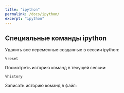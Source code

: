 ```yaml
---
title: "ipython"
permalink: /docs/ipython/
excerpt: "ipython"
---
```


## Специальные команды ipython

Удалить все переменные созданные в сессии ipython:
```
%reset
```

Посмотреть историю команд в текущей сессии:
```
%history
```

Записать историю команд в файл:
```

```
